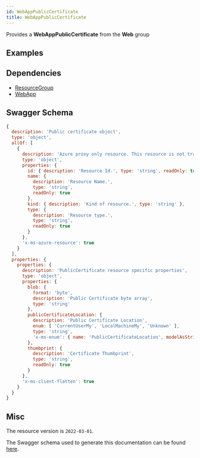 ```yaml
---
id: WebAppPublicCertificate
title: WebAppPublicCertificate
---
```

Provides a **WebAppPublicCertificate** from the **Web** group
## Examples
## Dependencies
- [ResourceGroup](../Resources/ResourceGroup.md)
- [WebApp](../Web/WebApp.md)
## Swagger Schema
```js
{
  description: 'Public certificate object',
  type: 'object',
  allOf: [
    {
      description: 'Azure proxy only resource. This resource is not tracked by Azure Resource Manager.',
      type: 'object',
      properties: {
        id: { description: 'Resource Id.', type: 'string', readOnly: true },
        name: {
          description: 'Resource Name.',
          type: 'string',
          readOnly: true
        },
        kind: { description: 'Kind of resource.', type: 'string' },
        type: {
          description: 'Resource type.',
          type: 'string',
          readOnly: true
        }
      },
      'x-ms-azure-resource': true
    }
  ],
  properties: {
    properties: {
      description: 'PublicCertificate resource specific properties',
      type: 'object',
      properties: {
        blob: {
          format: 'byte',
          description: 'Public Certificate byte array',
          type: 'string'
        },
        publicCertificateLocation: {
          description: 'Public Certificate Location',
          enum: [ 'CurrentUserMy', 'LocalMachineMy', 'Unknown' ],
          type: 'string',
          'x-ms-enum': { name: 'PublicCertificateLocation', modelAsString: false }
        },
        thumbprint: {
          description: 'Certificate Thumbprint',
          type: 'string',
          readOnly: true
        }
      },
      'x-ms-client-flatten': true
    }
  }
}
```
## Misc
The resource version is `2022-03-01`.

The Swagger schema used to generate this documentation can be found [here](https://github.com/Azure/azure-rest-api-specs/tree/main/specification/web/resource-manager/Microsoft.Web/stable/2022-03-01/WebApps.json).

